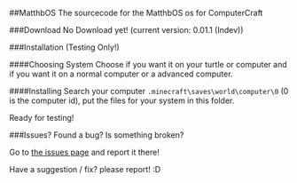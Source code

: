 ##MatthbOS
The sourcecode for the MatthbOS os for ComputerCraft

###Download
No Download yet! (current version: 0.01.1 (Indev))

###Installation (Testing Only!)

####Choosing System
Choose if you want it on your turtle or computer and if you want it on a normal computer or a advanced computer.

####Installing
Search your computer `.minecraft\saves\world\computer\0` (0 is the computer id), put the files for your system in this folder.

Ready for testing!

###Issues?
Found a bug? Is something broken?

Go to [the issues page](https://github.com/Matthbo/MatthbOS/issues) and report it there!

Have a suggestion / fix? please report! :D
